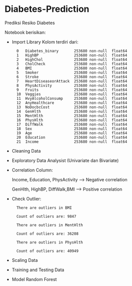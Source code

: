 # Diabetes-Prediction
Prediksi Resiko Diabetes

Notebook berisikan:
* Import Library
    Kolom terdiri dari:
    
        0   Diabetes_binary       253680 non-null  float64 
        1   HighBP                253680 non-null  float64
        2   HighChol              253680 non-null  float64
        3   CholCheck             253680 non-null  float64
        4   BMI                   253680 non-null  float64
        5   Smoker                253680 non-null  float64
        6   Stroke                253680 non-null  float64
        7   HeartDiseaseorAttack  253680 non-null  float64
        8   PhysActivity          253680 non-null  float64
        9   Fruits                253680 non-null  float64
        10  Veggies               253680 non-null  float64
        11  HvyAlcoholConsump     253680 non-null  float64
        12  AnyHealthcare         253680 non-null  float64
        13  NoDocbcCost           253680 non-null  float64
        14  GenHlth               253680 non-null  float64
        15  MentHlth              253680 non-null  float64
        16  PhysHlth              253680 non-null  float64
        17  DiffWalk              253680 non-null  float64
        18  Sex                   253680 non-null  float64
        19  Age                   253680 non-null  float64
        20  Education             253680 non-null  float64
        21  Income                253680 non-null  float64
     
* Cleaning Data 
* Exploratory Data Analysist (Univariate dan Bivariate)
* Correlation Column: 

    Income, Education, PhysActivity --> Negative correlation
    
    GenHlth, HighBP, DiffWalk,BMI --> Positive correlation
* Check Outlier:
    
        There are outliers in BMI
    
        Count of outliers are: 9847
    
        There are outliers in MentHlth
    
        Count of outliers are: 36208
    
        There are outliers in PhysHlth
    
        Count of outliers are: 40949 
* Scaling Data
* Training and Testing Data
* Model Random Forest

